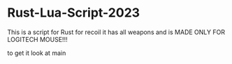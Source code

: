 # Rust-Lua-Script-2023 
 
 This is a script for Rust for recoil it has all weapons and is MADE ONLY FOR LOGITECH MOUSE!!!  
  
  to get it look at main
